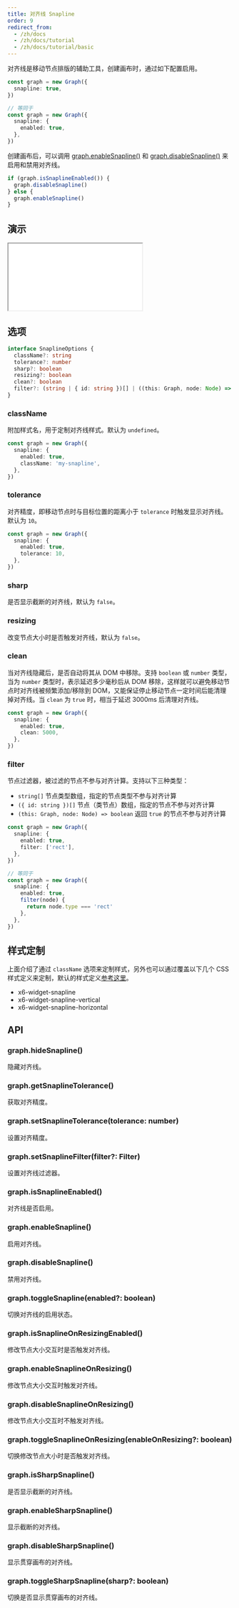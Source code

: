 ```yaml
---
title: 对齐线 Snapline
order: 9
redirect_from:
  - /zh/docs
  - /zh/docs/tutorial
  - /zh/docs/tutorial/basic
---
```


对齐线是移动节点排版的辅助工具，创建画布时，通过如下配置启用。

```ts
const graph = new Graph({
  snapline: true,
})

// 等同于
const graph = new Graph({
  snapline: {
    enabled: true,
  },
})
```

创建画布后，可以调用 [graph.enableSnapline()](#graphenablesnapline) 和 [graph.disableSnapline()](#graphdisablesnapline) 来启用和禁用对齐线。

```ts
if (graph.isSnaplineEnabled()) {
  graph.disableSnapline()
} else {
  graph.enableSnapline()
}
```

## 演示

<iframe src="/demos/tutorial/basic/snapline/playground"></iframe>


## 选项

```ts
interface SnaplineOptions {
  className?: string
  tolerance?: number
  sharp?: boolean
  resizing?: boolean
  clean?: boolean
  filter?: (string | { id: string })[] | ((this: Graph, node: Node) => boolean)
}
```

### className

附加样式名，用于定制对齐线样式。默认为 `undefined`。

```ts
const graph = new Graph({
  snapline: {
    enabled: true,
    className: 'my-snapline',
  },
})
```

### tolerance

对齐精度，即移动节点时与目标位置的距离小于 `tolerance` 时触发显示对齐线。默认为 `10`。

```ts
const graph = new Graph({
  snapline: {
    enabled: true,
    tolerance: 10,
  },
})
```

### sharp

是否显示截断的对齐线，默认为 `false`。

### resizing

改变节点大小时是否触发对齐线，默认为 `false`。

### clean

当对齐线隐藏后，是否自动将其从 DOM 中移除。支持 `boolean` 或 `number` 类型，当为 `number` 类型时，表示延迟多少毫秒后从 DOM 移除，这样就可以避免移动节点时对齐线被频繁添加/移除到 DOM，又能保证停止移动节点一定时间后能清理掉对齐线。当 `clean` 为 `true` 时，相当于延迟 3000ms 后清理对齐线。 

```ts
const graph = new Graph({
  snapline: {
    enabled: true,
    clean: 5000,
  },
})
```

### filter

节点过滤器，被过滤的节点不参与对齐计算。支持以下三种类型：

- `string[]`  节点类型数组，指定的节点类型不参与对齐计算
- `({ id: string })[]` 节点（类节点）数组，指定的节点不参与对齐计算
- `(this: Graph, node: Node) => boolean` 返回 `true` 的节点不参与对齐计算

```ts
const graph = new Graph({
  snapline: {
    enabled: true,
    filter: ['rect'],
  },
})

// 等同于
const graph = new Graph({
  snapline: {
    enabled: true,
    filter(node) {
      return node.type === 'rect'
    },
  },
})
```

## 样式定制

上面介绍了通过 `className` 选项来定制样式，另外也可以通过覆盖以下几个 CSS 样式定义来定制，默认的样式定义[参考这里](https://github.com/antvis/X6/blob/master/packages/x6/src/addon/snapline/index.less)。

- x6-widget-snapline
- x6-widget-snapline-vertical
- x6-widget-snapline-horizontal

## API

### graph.hideSnapline()

隐藏对齐线。

### graph.getSnaplineTolerance()

获取对齐精度。

### graph.setSnaplineTolerance(tolerance: number)

设置对齐精度。 

### graph.setSnaplineFilter(filter?: Filter)

设置对齐线过滤器。

### graph.isSnaplineEnabled()

对齐线是否启用。

### graph.enableSnapline()

启用对齐线。

### graph.disableSnapline()

禁用对齐线。

### graph.toggleSnapline(enabled?: boolean)

切换对齐线的启用状态。

### graph.isSnaplineOnResizingEnabled()

修改节点大小交互时是否触发对齐线。

### graph.enableSnaplineOnResizing()

修改节点大小交互时触发对齐线。 

### graph.disableSnaplineOnResizing()

修改节点大小交互时不触发对齐线。 

### graph.toggleSnaplineOnResizing(enableOnResizing?: boolean)

切换修改节点大小时是否触发对齐线。 

### graph.isSharpSnapline()

是否显示截断的对齐线。

### graph.enableSharpSnapline()

显示截断的对齐线。

### graph.disableSharpSnapline()

显示贯穿画布的对齐线。

### graph.toggleSharpSnapline(sharp?: boolean)

切换是否显示贯穿画布的对齐线。
